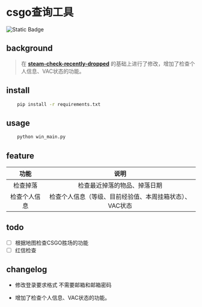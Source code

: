 #  csgo查询工具

![Static Badge](https://img.shields.io/badge/v3.10.*-blue?style=flat&logo=python&logoColor=white&labelColor=gray)

## background
>在
>[**steam-check-recently-dropped**](https://github.com/Cra2yQi/steam-check-recently-dropped)
>的基础上进行了修改，增加了检查个人信息、VAC状态的功能。

## install

```bash
    pip install -r requirements.txt
```

## usage

```bash
    python win_main.py
```

## feature

| 功能 |              说明               |
| :---: |:-----------------------------:|
| 检查掉落 |        检查最近掉落的物品、掉落日期         |
| 检查个人信息 | 检查个人信息（等级、目前经验值、本周挂箱状态）、VAC状态 |

## todo

- [ ] 根据地图检查CSGO胜场的功能
- [ ] 红信检查

## changelog 

- 修改登录要求格式 不需要邮箱和邮箱密码

- 增加了检查个人信息、VAC状态的功能。